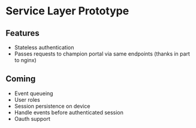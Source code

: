 # Service Layer Prototype
## Features
* Stateless authentication
* Passes requests to champion portal via same endpoints (thanks in part to nginx)

## Coming
* Event queueing
* User roles
* Session persistence on device
* Handle events before authenticated session
* Oauth support
